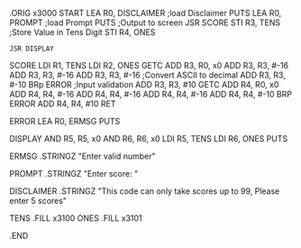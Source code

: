 .ORIG x3000
START LEA R0, DISCLAIMER	;load Disclaimer
	PUTS
	LEA R0, PROMPT		;load Prompt
	PUTS			;Output to screen
	JSR SCORE
	STI R3, TENS		;Store Value in Tens Digit
	STI R4, ONES

	JSR DISPLAY

SCORE	LDI R1, TENS
	LDI R2, ONES
	GETC
	ADD R3, R0, x0
	ADD R3, R3, #-16
	ADD R3, R3, #-16
	ADD R3, R3, #-16	;Convert ASCII to decimal
	ADD R3, R3, #-10
	BRp ERROR		;Input validation
	ADD R3, R3, #10
	GETC
	ADD R4, R0, x0
	ADD R4, R4, #-16
	ADD R4, R4, #-16
	ADD R4, R4, #-16
	ADD R4, R4, #-10
	BRP ERROR
	ADD R4, R4, #10
	RET

ERROR	LEA R0, ERMSG
	PUTS

DISPLAY	AND R5, R5, x0
	AND R6, R6, x0
	LDI R5, TENS
	LDI R6, ONES
	PUTS

ERMSG	.STRINGZ "Enter valid number"

PROMPT	.STRINGZ "Enter score: "

DISCLAIMER	.STRINGZ "This code can only take scores up to 99, Please enter 5 scores"



TENS	.FILL x3100
ONES	.FILL x3101



.END	
